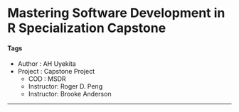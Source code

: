 # Mastering Software Development in R Specialization Capstone

#### Tags
* Author       : AH Uyekita
* Project      : Capstone Project
    * COD      : MSDR
    * Instructor: Roger D. Peng
    * Instructor: Brooke Anderson

********************************************************************************
